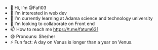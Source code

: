 - 👋 Hi, I’m @Fafi03
- 👀 I’m interested in web dev
- 🌱 I’m currently learning at Adama science and technology university
- 💞️ I’m looking to collaborate on Front end
- 📫 How to reach me https://t.me/fatum631
- 😄 Pronouns: She/her
- ⚡ Fun fact: A day on Venus is longer than a year on Venus.

<!---
Fafi03 eskrpap
--->
